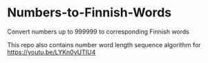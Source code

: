 # Numbers-to-Finnish-Words
Convert numbers up to 999999 to corresponding Finnish words

This repo also contains number word length sequence algorithm for 
https://youtu.be/LYKn0yUTIU4
